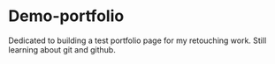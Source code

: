 # Demo-portfolio
Dedicated to building a test portfolio page for my retouching work.
Still learning about git and github.

